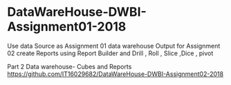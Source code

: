 # DataWareHouse-DWBI-Assignment01-2018

Use data Source as Assignment 01 data warehouse Output for Assignment 02 create Reports using Report Builder and Drill , Roll , Slice ,Dice , pivot

Part 2 Data warehouse- Cubes and Reports  https://github.com/IT16029682/DataWareHouse-DWBI-Assignment02-2018

